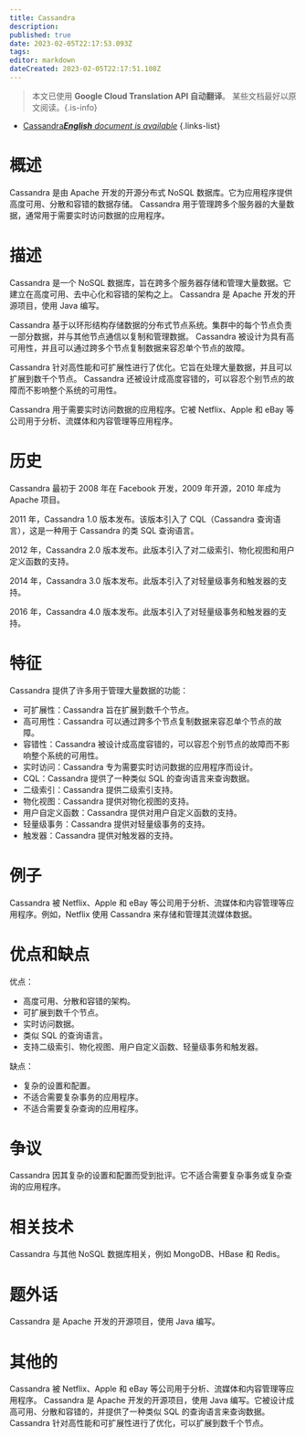 ```yaml
---
title: Cassandra
description: 
published: true
date: 2023-02-05T22:17:53.093Z
tags: 
editor: markdown
dateCreated: 2023-02-05T22:17:51.108Z
---
```


> 本文已使用 **Google Cloud Translation API 自动翻译**。
某些文档最好以原文阅读。{.is-info}



- [Cassandra***English** document is available*](/en/Knowledge-base/Dictionary/cassandra)
{.links-list}


# 概述

Cassandra 是由 Apache 开发的开源分布式 NoSQL 数据库。它为应用程序提供高度可用、分散和容错的数据存储。 Cassandra 用于管理跨多个服务器的大量数据，通常用于需要实时访问数据的应用程序。

# 描述

Cassandra 是一个 NoSQL 数据库，旨在跨多个服务器存储和管理大量数据。它建立在高度可用、去中心化和容错的架构之上。 Cassandra 是 Apache 开发的开源项目，使用 Java 编写。

Cassandra 基于以环形结构存储数据的分布式节点系统。集群中的每个节点负责一部分数据，并与其他节点通信以复制和管理数据。 Cassandra 被设计为具有高可用性，并且可以通过跨多个节点复制数据来容忍单个节点的故障。

Cassandra 针对高性能和可扩展性进行了优化。它旨在处理大量数据，并且可以扩展到数千个节点。 Cassandra 还被设计成高度容错的，可以容忍个别节点的故障而不影响整个系统的可用性。

Cassandra 用于需要实时访问数据的应用程序。它被 Netflix、Apple 和 eBay 等公司用于分析、流媒体和内容管理等应用程序。

# 历史

Cassandra 最初于 2008 年在 Facebook 开发，2009 年开源，2010 年成为 Apache 项目。

2011 年，Cassandra 1.0 版本发布。该版本引入了 CQL（Cassandra 查询语言），这是一种用于 Cassandra 的类 SQL 查询语言。

2012 年，Cassandra 2.0 版本发布。此版本引入了对二级索引、物化视图和用户定义函数的支持。

2014 年，Cassandra 3.0 版本发布。此版本引入了对轻量级事务和触发器的支持。

2016 年，Cassandra 4.0 版本发布。此版本引入了对轻量级事务和触发器的支持。

# 特征

Cassandra 提供了许多用于管理大量数据的功能：

- 可扩展性：Cassandra 旨在扩展到数千个节点。
- 高可用性：Cassandra 可以通过跨多个节点复制数据来容忍单个节点的故障。
- 容错性：Cassandra 被设计成高度容错的，可以容忍个别节点的故障而不影响整个系统的可用性。
- 实时访问：Cassandra 专为需要实时访问数据的应用程序而设计。
- CQL：Cassandra 提供了一种类似 SQL 的查询语言来查询数据。
- 二级索引：Cassandra 提供二级索引支持。
- 物化视图：Cassandra 提供对物化视图的支持。
- 用户自定义函数：Cassandra 提供对用户自定义函数的支持。
- 轻量级事务：Cassandra 提供对轻量级事务的支持。
- 触发器：Cassandra 提供对触发器的支持。

# 例子

Cassandra 被 Netflix、Apple 和 eBay 等公司用于分析、流媒体和内容管理等应用程序。例如，Netflix 使用 Cassandra 来存储和管理其流媒体数据。

# 优点和缺点

优点：

- 高度可用、分散和容错的架构。
- 可扩展到数千个节点。
- 实时访问数据。
- 类似 SQL 的查询语言。
- 支持二级索引、物化视图、用户自定义函数、轻量级事务和触发器。

缺点：

- 复杂的设置和配置。
- 不适合需要复杂事务的应用程序。
- 不适合需要复杂查询的应用程序。

# 争议

Cassandra 因其复杂的设置和配置而受到批评。它不适合需要复杂事务或复杂查询的应用程序。

# 相关技术

Cassandra 与其他 NoSQL 数据库相关，例如 MongoDB、HBase 和 Redis。

# 题外话

Cassandra 是 Apache 开发的开源项目，使用 Java 编写。

# 其他的

Cassandra 被 Netflix、Apple 和 eBay 等公司用于分析、流媒体和内容管理等应用程序。 Cassandra 是 Apache 开发的开源项目，使用 Java 编写。它被设计成高可用、分散和容错的，并提供了一种类似 SQL 的查询语言来查询数据。 Cassandra 针对高性能和可扩展性进行了优化，可以扩展到数千个节点。
